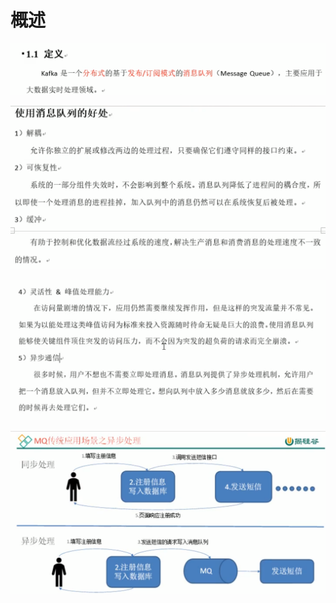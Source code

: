 # 概述

![](../.gitbook/assets/image%20%28257%29.png)

![](../.gitbook/assets/image%20%28258%29.png)

![](../.gitbook/assets/image%20%28260%29.png)

![](../.gitbook/assets/image%20%28259%29.png)

